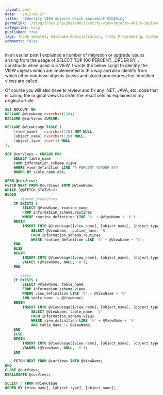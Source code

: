 ```yaml
---
layout: post
date:   2011-08-27
title:  "Identify VIEW objects which implement ORDERing"
permalink: ./blog/index.php/2011/08/identify-view-objects-which-implement-ordering/
categories: blog
published: true
tags: [Code Samples, Database Administration, T-SQL Programming, Coding Practices, Database Migration, Development, SQL Server 2000, SQL Server errors, Upgrade]
comments: false
---
```

In an earlier post I explained a number of migration or upgrade issues arising from the usage of SELECT TOP 100 PERCENT…ORDER BY… constructs when used in a VIEW. I wrote the below script to identify the VIEW objects which are implemented in this way and also identify from which other database objects (views and stored procedures) the identified views are called.

Of course you will also have to review and fix any .NET, JAVA, etc. code that is calling the original views to order the result sets as explained in my original article.

``` sql
SET NOCOUNT ON
DECLARE @ViewName nvarchar(128);
DECLARE @curViews CURSOR;

DECLARE @ViewUsage TABLE (
    [view_name]   nvarchar(128) NOT NULL,
    [object_name] nvarchar(128) NULL,
    [object_type] char(1) NULL
);

SET @curViews = CURSOR FOR
    SELECT table_name
    FROM information_schema.views
    WHERE view_definition LIKE '% PERCENT %ORDER BY%'
    ORDER BY table_name ASC;

OPEN @curViews;
FETCH NEXT FROM @curViews INTO @ViewName;
WHILE (@@FETCH_STATUS=0)
BEGIN
    -- stored procedures
    IF EXISTS (
        SELECT @ViewName, routine_name
        FROM information_schema.routines
        WHERE routine_definition LIKE '%' + @ViewName + '%')
    BEGIN
        INSERT INTO @ViewUsage([view_name], [object_name], [object_type])
            SELECT @ViewName, routine_name, 'R'
            FROM information_schema.routines
            WHERE routine_definition LIKE '%' + @ViewName + '%';
    END
    ELSE
    BEGIN
        INSERT INTO @ViewUsage([view_name], [object_name], [object_type])
        VALUES (@ViewName, NULL, 'R');
    END

    -- views
    IF EXISTS (
        SELECT @ViewName, table_name
        FROM information_schema.views
        WHERE view_definition LIKE '%' + @ViewName + '%'
        AND table_name != @ViewName)
    BEGIN
        INSERT INTO @ViewUsage([view_name], [object_name], [object_type])
            SELECT @ViewName, table_name, 'V'
            FROM information_schema.views
            WHERE view_definition LIKE '%' + @ViewName + '%'
            AND table_name != @ViewName;
    END
    ELSE
    BEGIN
        INSERT INTO @ViewUsage([view_name], [object_name], [object_type])
        VALUES (@ViewName, NULL, 'V');
    END

    FETCH NEXT FROM @curViews INTO @ViewName;
END
CLOSE @curViews;
DEALLOCATE @curViews;

SELECT * FROM @ViewUsage
ORDER BY [view_name], [object_type], [object_name];
```
